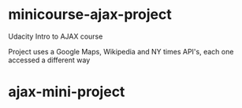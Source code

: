 # minicourse-ajax-project
Udacity Intro to AJAX course

Project uses a Google Maps, Wikipedia and NY times API's, each one accessed a different way
# ajax-mini-project
